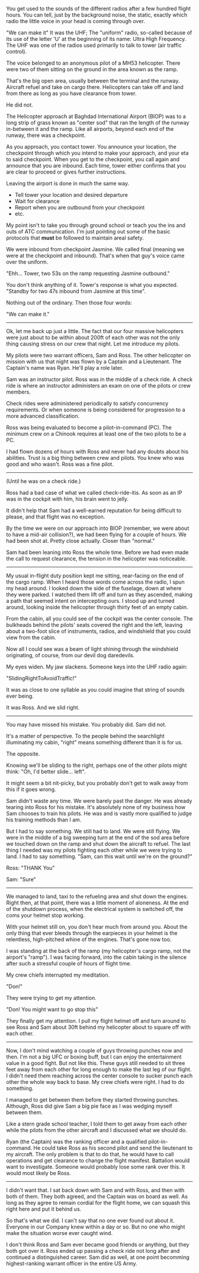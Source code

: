 You get used to the sounds of the different radios after a few hundred flight hours. You can tell, just by the background noise, the static, exactly which radio the little voice in your head is coming through over.

"We can make it" It was the UHF; The "uniform" radio, so-called because of its use of the letter 'U' at the beginning of its name: Ultra High Frequency. The UHF was one of the radios used primarily to talk to tower (air traffic control).

The voice belonged to an anonymous pilot of a MH53 helicopter. There were two of them sitting on the ground in the area known as the ramp.

That's the big open area, usually between the terminal and the runway. Aircraft refuel and take on cargo there. Helicopters can take off and land from there as long as you have clearance from tower.

He did not.

The Helicopter approach at Baghdad International Airport (BIOP) was to a long strip of grass known as "center sod" that ran the length of the runway in-between it and the ramp. Like all airports, beyond each end of the runway, there was a checkpoint.

As you approach, you contact tower. You announce your location, the checkpoint through which you intend to make your approach, and your eta to said checkpoint. When you get to the checkpoint, you call again and announce that you are inbound. Each time, tower either confirms that you are clear to proceed or gives further instructions.

Leaving the airport is done in much the same way.
- Tell tower your location and desired departure
- Wait for clearance
- Report when you are outbound from your checkpoint
- etc.

My point isn't to take you through ground school or teach you the ins and outs of ATC communication. I'm just pointing out some of the basic protocols that **must** be followed to maintain areal safety.

We were inbound from checkpoint Jasmine. We called final (meaning we were at the checkpoint and inbound). That's when that guy's voice came over the uniform.

"Ehh... Tower, two 53s on the ramp requesting Jasmine outbound."

You don't think anything of it. Tower's response is what you expected. "Standby for two 47s inbound from Jasmine at this time".

Nothing out of the ordinary. Then those four words:

"We can make it."

---

Ok, let me back up just a little. The fact that our four massive helicopters were just about to be within about 200ft of each other was not the only thing causing stress on our crew that night. Let me introduce my pilots.

My pilots were two warrant officers, Sam and Ross. The other helicopter on mission with us that night was flown by a Captain and a Lieutenant. The Captain's name was Ryan. He'll play a role later.

Sam was an instructor pilot. Ross was in the middle of a check ride. A check ride is where an instructor administers an exam on one of the pilots or crew members. 

Check rides were administered periodically to satisfy concurrency requirements. Or when someone is being considered for progression to a more advanced classification.

Ross was being evaluated to become a pilot-in-command (PC). The minimum crew on a Chinook requires at least one of the two pilots to be a PC.

I had flown dozens of hours with Ross and never had any doubts about his abilities. Trust is a big thing between crew and pilots. You knew who was good and who wasn't. Ross was a fine pilot.

---

(Until he was on a check ride.)

Ross had a bad case of what we called check-ride-itis. As soon as an IP was in the cockpit with him, his brain went to jelly.

It didn't help that Sam had a well-earned reputation for being difficult to please, and that flight was no exception.

By the time we were on our approach into BIOP (remember, we were about to have a mid-air collision?), we had been flying for a couple of hours. We had been shot at. Pretty close actually. Closer than "normal."

Sam had been leaning into Ross the whole time. Before we had even made the call to request clearance, the tension in the helicopter was noticeable.

---
My usual in-flight duty position kept me sitting, rear-facing on the end of the cargo ramp. When I heard those words come across the radio, I spun my head around. I looked down the side of the fuselage, down at where they were parked. I watched them lift off and turn as they ascended, making a path that seemed intent on intercepting ours. I stood up and turned around, looking inside the helicopter through thirty feet of an empty cabin.

From the cabin, all you could see of the cockpit was the center console. The bulkheads behind the pilots' seats covered the right and the left, leaving about a two-foot slice of instruments, radios, and windshield that you could view from the cabin.

Now all I could see was a beam of light shining through the windshield originating, of course, from our devil dog daredevils. 

My eyes widen. My jaw slackens. Someone keys into the UHF radio again:

"SlidingRightToAvoidTraffic!"

It was as close to one syllable as you could imagine that string of sounds ever being.

It was Ross. 
And we slid right.

---

You may have missed his mistake.
You probably did.
Sam did not.

It's a matter of perspective. To the people behind the searchlight illuminating my cabin, "right" means something different than it is for us.

The opposite.

Knowing we'll be sliding to the right, perhaps one of the other pilots might think: "Oh, I'd better slide... left".

It might seem a bit nit-picky, but you probably don't get to walk away from this if it goes wrong.

Sam didn't waste any time. We were barely past the danger. He was already tearing into Ross for his mistake. It's absolutely none of my business how Sam chooses to train his pilots. He was and is vastly more qualified to judge his training methods than I am.

But I had to say something. We still had to land. We were still flying. We were in the middle of a big sweeping turn at the end of the sod area before we touched down on the ramp and shut down the aircraft to refuel. The last thing I needed was my pilots fighting each other while we were trying to land. I had to say something. "Sam, can this wait until we're on the ground?"

Ross: "THANK You"

Sam: "Sure"

---

We managed to land, taxi to the refueling area and shut down the engines. Right then, at that point, there was a little moment of aloneness. At the end of the shutdown process, when the electrical system is switched off, the coms your helmet stop working.

With your helmet still on, you don't hear much from around you. About the only thing that ever bleeds through the earpieces in your helmet is the relentless, high-pitched whine of the engines. That's gone now too.

I was standing at the back of the ramp (my helicopter's cargo ramp, not the airport's "ramp"). I was facing forward, into the cabin taking in the silence after such a stressful couple of hours of flight time.

My crew chiefs interrupted my meditation.

"Don!"

They were trying to get my attention.

"Don! You might want to go stop this"

They finally get my attention. I pull my flight helmet off and turn around to see Ross and Sam about 30ft behind my helicopter about to square off with each other.

---

Now, I don't mind watching a couple of guys throwing punches now and then. I'm not a big UFC or boxing buff, but I can enjoy the entertainment value in a good fight. But not like this. These guys still needed to sit three feet away from each other for long enough to make the last leg of our flight. I didn't need them reaching across the center console to sucker punch each other the whole way back to base. My crew chiefs were right. I had to do something.

I managed to get between them before they started throwing punches. Although, Ross did give Sam a big pie face as I was wedging myself between them.

Like a stern grade school teacher, I told them to get away from each other while the pilots from the other aircraft and I discussed what we should do.

Ryan (the Captain) was the ranking officer and a qualified pilot-in-command. He could take Ross as his second pilot and send the lieutenant to my aircraft. The only problem is that to do that, he would have to call operations and get clearance to change the flight manifest. Battalion would want to investigate. Someone would probably lose some rank over this. It would most likely be Ross.

---

I didn't want that. I sat back down with Sam and with Ross, and then with both of them. They both agreed, and the Captain was on board as well. As long as they agree to remain cordial for the flight home, we can squash this right here and put it behind us.

So that's what we did. I can't say that no one ever found out about it. Everyone in our Company knew within a day or so. But no one who might make the situation worse ever caught wind.

I don't think Ross and Sam ever became good friends or anything, but they both got over it. Ross ended up passing a check ride not long after and continued a distinguished career. Sam did as well, at one point becomming highest-ranking warrant officer in the entire US Army.